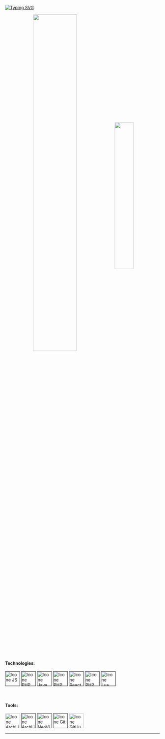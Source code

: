 [![Typing SVG](https://readme-typing-svg.herokuapp.com?font=Fira+Code&weight=500&size=40&duration=1500&pause=1000&color=5BD4F7&center=true&vCenter=true&width=1000&lines=GG;I+use+Arch%2C+btw)](https://git.io/typing-svg)

<div align="center">
 <img width=53% align="center" src="https://github-readme-streak-stats-stef-00012.vercel.app?user=fk2731&theme=transparent&hide_border=true&border_radius=9&mode=weekly&card_width=521&background=45%2C441FEB5E%2C344AEB89" />
  <img width=35% align="center" src="https://github-readme-stats.vercel.app/api/top-langs/?username=fk2731&layout=compact&theme=aura" />
</div>

<br>

#### Technologies:
[<img height="48px" width="48px" alt="Icone JS" src="https://skillicons.dev/icons?i=js"/>]()
[<img height="48px" width="48px" alt="Icone PHP" src="https://skillicons.dev/icons?i=py"/>]()
[<img height="48px" width="48px" alt="Icone Java" src="https://skillicons.dev/icons?i=java"/>]()
[<img height="48px" width="48px" alt="Icone PHP" src="https://skillicons.dev/icons?i=bash"/>]()
[<img height="48px" width="48px" alt="Icone React" src="https://skillicons.dev/icons?i=react"/>]()
[<img height="48px" width="48px" alt="Icone PHP" src="https://skillicons.dev/icons?i=php"/>]()
[<img height="48px" width="48px" alt="Icone Lua" src="https://skillicons.dev/icons?i=lua"/>]()

<br>

#### Tools:
  [<img height="48px" width="48px" alt="Icone ArchLinux" src="https://skillicons.dev/icons?i=arch"/>](https://archlinux.org/)
  [<img height="48px" width="48px" alt="Icone ArchLinux" src="https://skillicons.dev/icons?i=linux"/>]()
  [<img height="48px" width="48px" alt="Icone NeoVim" src="https://skillicons.dev/icons?i=neovim"/>]()
  [<img height="48px" width="48px" alt="Icone Git" src="https://skillicons.dev/icons?i=git"/>]()
  [<img height="48px" width="48px" alt="Icone GitHub" src="https://skillicons.dev/icons?i=github"/>](https://github.com/)

------
